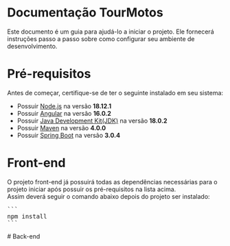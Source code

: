 # Documentação TourMotos
<p>Este documento é um guia para ajudá-lo a iniciar o projeto. Ele fornecerá instruções passo a passo sobre como configurar seu ambiente de desenvolvimento.</p>

# Pré-requisitos
<p>Antes de começar, certifique-se de ter o seguinte instalado em seu sistema:</p>
<ul>
  <li>Possuir <a href=https://nodejs.org/en>Node.js</a> na versão <b>18.12.1</b></li>
  <li>Possuir <a href=https://angular.io>Angular</a> na versão <b>16.0.2</b></li>
  <li>Possuir <a href=https://www.java.com/pt-BR>Java Development Kit(JDK)</a> na versão <b>18.0.2</b></li>
  <li>Possuir <a href=https://maven.apache.org>Maven</a> na versão <b>4.0.0</b></li>
  <li>Possuir <a href=https://spring.io/projects/spring-boot>Spring Boot</a> na versão <b>3.0.4</b></li>
</ul>

# Front-end
<p>O projeto front-end já possuirá todas as dependências necessárias para o projeto iniciar após possuir os pré-requisitos na lista acima.<br/>
Assim deverá seguir o comando abaixo depois do projeto ser instalado:<br/>
</p>
<pre>
``` 
npm install 
```
</pre>  
# Back-end
<p></p>
